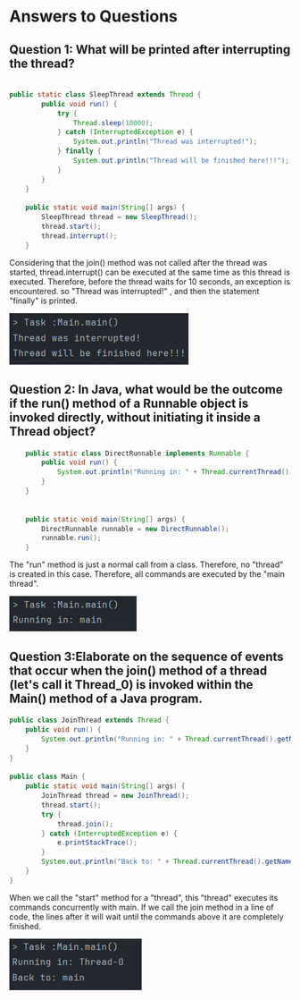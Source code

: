 # Answers to Questions
## Question 1: What will be printed after interrupting the thread?
```java

public static class SleepThread extends Thread {
        public void run() {
            try {
                Thread.sleep(10000);
            } catch (InterruptedException e) {
                System.out.println("Thread was interrupted!");
            } finally {
                System.out.println("Thread will be finished here!!!");
            }
        }
    }

    public static void main(String[] args) {
        SleepThread thread = new SleepThread();
        thread.start();
        thread.interrupt();
    }
```
Considering that the join() method was not called after the thread was started,
thread.interrupt() can be executed at the same time as this thread is executed. 
Therefore, before the thread waits for 10 seconds, an exception is encountered.
so "Thread was interrupted!" , and then the statement "finally" is printed.

![img.png](img.png)

## Question 2: In Java, what would be the outcome if the run() method of a Runnable object is invoked directly, without initiating it inside a Thread object?

````java
    public static class DirectRunnable implements Runnable {
        public void run() {
            System.out.println("Running in: " + Thread.currentThread().getName());
        }
    }


    public static void main(String[] args) {
        DirectRunnable runnable = new DirectRunnable();
        runnable.run();
    }
````
The "run" method is just a normal call from a class. 
Therefore, no "thread" is created in this case. Therefore, all commands are 
executed by the "main thread".

![img_1.png](img_1.png)

## Question 3:Elaborate on the sequence of events that occur when the join() method of a thread (let's call it Thread_0) is invoked within the Main() method of a Java program.

```java
public class JoinThread extends Thread {
    public void run() {
        System.out.println("Running in: " + Thread.currentThread().getName());
    }
}

public class Main {
    public static void main(String[] args) {
        JoinThread thread = new JoinThread();
        thread.start();
        try {
            thread.join();
        } catch (InterruptedException e) {
            e.printStackTrace();
        }
        System.out.println("Back to: " + Thread.currentThread().getName());
    }
}
```
When we call the "start" method for a "thread", this "thread" executes its commands concurrently with main.
If we call the join method in a line of code, the lines after it will wait until the commands above it are completely finished.

![img_2.png](img_2.png)

